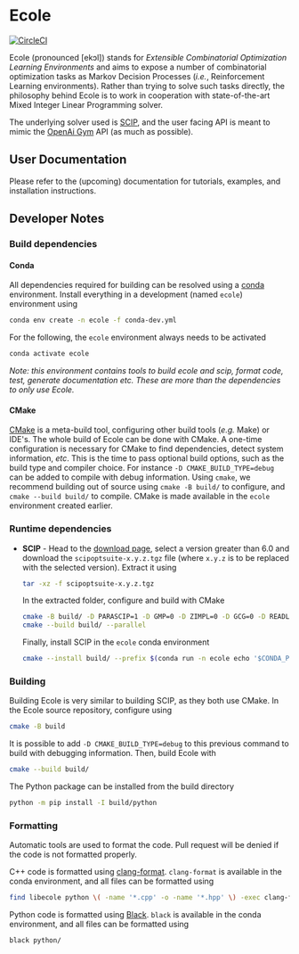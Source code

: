 # Ecole

[![CircleCI](https://circleci.com/gh/ds4dm/ecole.svg?style=svg)](https://circleci.com/gh/ds4dm/ecole)

Ecole (pronounced [ekɔl]) stands for _Extensible Combinatorial Optimization Learning
Environments_ and aims to expose a number of combinatorial optimization tasks as Markov
Decision Processes (_i.e._, Reinforcement Learning environments).
Rather than trying to solve such tasks directly, the philosophy behind Ecole is to work
in cooperation with state-of-the-art Mixed Integer Linear Programming solver.

The underlying solver used is [SCIP](https://scip.zib.de/), and the user facing API is
meant to mimic the [OpenAi Gym](https://gym.openai.com/) API (as much as possible).

## User Documentation
Please refer to the (upcoming) documentation for tutorials, examples, and installation
instructions.

## Developer Notes
### Build dependencies
#### Conda
  All dependencies required for building can be resolved using a
  [conda](https://docs.conda.io/en/latest/) environment.
  Install everything in a development (named `ecole`) environment using
  ```bash
  conda env create -n ecole -f conda-dev.yml
  ```
  For the following, the `ecole` environment always needs to be activated
  ```bash
  conda activate ecole
  ```
  *Note: this environment contains tools to build ecole and scip, format code, test,
  generate documentation etc. These are more than the dependencies to only use Ecole.*
  
#### CMake
  [CMake](https://cmake.org/) is a meta-build tool, configuring other build tools
  (_e.g._ Make) or IDE's.
  The whole build of Ecole can be done with CMake.
  A one-time configuration is necessary for CMake to find dependencies, detect system
  information, _etc_.
  This is the time to pass optional build options, such as the build type and compiler
  choice. For instance `-D CMAKE_BUILD_TYPE=debug` can be added to compile with debug
  information.
  Using `cmake`, we recommend building out of source using `cmake -B build/` to
  configure, and `cmake --build build/` to compile.
  CMake is made available in the `ecole` environment created earlier.

### Runtime dependencies
  * **SCIP** - Head to the [download page](https://scip.zib.de/index.php#download),
    select a version greater than 6.0 and download the `scipoptsuite-x.y.z.tgz` file
    (where `x.y.z` is to be replaced with the selected version).
    Extract it using
    ```bash
    tar -xz -f scipoptsuite-x.y.z.tgz
    ```
    In the extracted folder, configure and build with CMake
    ```bash
    cmake -B build/ -D PARASCIP=1 -D GMP=0 -D ZIMPL=0 -D GCG=0 -D READLINE=0
    cmake --build build/ --parallel
    ```
    Finally, install SCIP in the `ecole` conda environment
    ```bash
    cmake --install build/ --prefix $(conda run -n ecole echo '$CONDA_PREFIX')
    ```

### Building
  Building Ecole is very similar to building SCIP, as they both use CMake.
  In the Ecole source repository, configure using
  ```bash
  cmake -B build
  ```
  It is possible to add `-D CMAKE_BUILD_TYPE=debug` to this previous command to
  build with debugging information.
  Then, build Ecole with
  ```bash
  cmake --build build/
  ```
  The Python package can be installed from the build directory
  ```bash
  python -m pip install -I build/python
  ```

### Formatting
  Automatic tools are used to format the code. Pull request will be denied if the
  code is not formatted properly.

  C++ code is formatted using
  [clang-format](https://clang.llvm.org/docs/ClangFormat.html).
  `clang-format` is available in the conda environment, and all files can be formatted
  using
  ```bash
  find libecole python \( -name '*.cpp' -o -name '*.hpp' \) -exec clang-format --style=file -i {} \;
  ```
 
  Python code is formatted using [Black](https://black.readthedocs.io).
  `black` is available in the conda environment, and all files can be formatted using
  ```bash
  black python/
  ```
